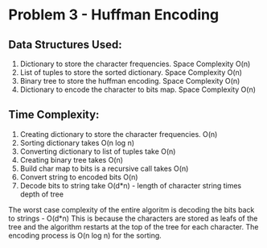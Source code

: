 # Problem 3 - Huffman Encoding

## Data Structures Used:
1. Dictionary to store the character frequencies. Space Complexity O(n)
2. List of tuples to store the sorted dictionary. Space Complexity O(n)
3. Binary tree to store the huffman encoding. Space Complexity O(n) 
4. Dictionary to encode the character to bits map. Space Complexity O(n)

## Time Complexity:
1. Creating dictionary to store the character frequencies. O(n)
2. Sorting dictionary takes O(n log n)
3. Converting dictionary to list of tuples take O(n)
4. Creating binary tree takes O(n)
5. Build char map to bits is a recursive call takes O(n) 
6. Convert string to encoded bits O(n)
7. Decode bits to string take O(d*n) - length of character string times depth of tree

The worst case complexity of the entire algoritm is decoding the bits back to strings - O(d*n) This is because the characters are stored as leafs of the tree and the algorithm restarts at the top of the tree for each character.  The encoding process is O(n log n) for the sorting.